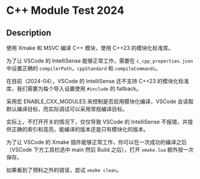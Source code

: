 # C++ Module Test 2024

## Description

使用 Xmake 和 MSVC 编译 C++ 模块，使用 C++23 的模块化标准库。

为了让 VSCode 的 IntelliSense 能够正常工作，需要在 `c_cpp_properties.json` 中设置正确的 `compilerPath`，`cppStandard` 和 `compileCommands`。

在目前（2024-04），VSCode 的 IntelliSense 还不支持 C++23 的模块化标准库，我们需要为每个导入设置使用 `#include` 的 fallback。

采用宏 ENABLE_CXX_MODULES 来控制是否启用模块化编译，VSCode 会读取默认编译目标，而实际调试可以采用常规编译目标。

实际上，不打开开关的情况下，仅仅导致 VSCode 的 IntelliSense 不报错，并提供正确的索引和高亮，能编译的版本还是只有模块化的版本。

为了让 VSCode 的 Xmake 插件能够正常工作，你可以在一次成功的编译之后（VSCode 下方工具栏选中 main 然后 Build 之后），打开 `xmake.lua` 额外按一次保存。

如果看到了预料之外的错误，尝试 `xmake clean`。
